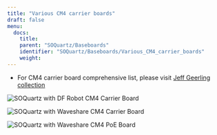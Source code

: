 ```yaml
---
title: "Various CM4 carrier boards"
draft: false
menu:
  docs:
    title:
    parent: "SOQuartz/Baseboards"
    identifier: "SOQuartz/Baseboards/Various_CM4_carrier_boards"
    weight: 
---
```


* For CM4 carrier board comprehensive list, please visit [Jeff Geerling collection](https://pipci.jeffgeerling.com/boards_cm)

![SOQuartz with DF Robot CM4 Carrier Board](/documentation/SOQuartz/images/SOQuartz_with_DF_Robot_carrier_board.jpg)

![SOQuartz with Waveshare CM4 Carrier Board](/documentation/SOQuartz/images/SOQuartz_with_Waveshare_carrier_board.jpg)

![SOQuartz with Waveshare CM4 PoE Board](/documentation/SOQuartz/images/SOQuartz_with_Waveshare_PoE_carrier_board.jpg)
